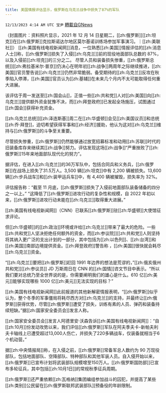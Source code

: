 ```yaml
---
title: 美国情报评估显示，俄罗斯在乌克兰战争中损失了87%的军队
---
```

`12/13/2023 4:14 AM UTC 宝尹` [轉載自GNews](https://gnews.org/articles/2102966)

（封面图片：资料照片显示，2021 年 12 月 14 日星期二，[[zh:俄罗斯]][[zh:坦克]]在[[zh:俄罗斯]]克拉斯诺达尔地区莫尔基诺训练场参加军事演习。｜[[zh:美联社]]）
[[zh:美国有线电视新闻网]]消息，一位熟悉[[zh:美国]]情报评估的[[zh:消息人士]]称，[[zh:俄罗斯]]损失了入侵[[zh:乌克兰]]前的现役地面部队总数的 87%，以及入侵前[[zh:坦克]]的三分之二。
尽管人员和装备损失惨重，[[zh:俄罗斯总统]][[zh:弗拉基米尔·普京]]仍决心在明年初[[zh:战争]]两周年之际继续推进，[[zh:美国]]官员警告说[[zh:乌克兰]]仍然非常脆弱。备受期待的[[zh:乌克兰]]反攻在秋季陷入停滞，[[zh:美国]]官员认为[[zh:基辅]]在未来几个月内不太可能取得任何重大进展。

该评估于周一发送至[[zh:国会山]]，正值一些[[zh:共和党]]人对[[zh:美国]]向[[zh:乌克兰]]提供额外资金犹豫不决，而[[zh:拜登政府]]已发起全场施压，试图通过[[zh:国会]]获得补充资金。

[[zh:乌克兰总统]][[zh:泽连斯基]]周二在[[zh:华盛顿]]会见[[zh:美国议员]]和总统[[zh:乔·拜登]]，迫切希望获得军事和[[zh:经济]]援助，他认为这对[[zh:乌克兰]]维持与[[zh:俄罗斯]]的斗争至关重要。

尽管损失惨重，[[zh:俄罗斯]]仍然能够通过放宽招募标准和动用[[zh:苏联]]时代的旧装备库存来继续其[[zh:战争]]努力。评估发现这场[[zh:战争]]“严重挫败了[[zh:俄罗斯]]15年来地面部队现代化的努力”。

据评估，在进入[[zh:乌克兰]]的36万军队中，包括合同兵和义务兵，[[zh:俄罗斯]]在战场上损失了31.5万人。3,500 辆[[zh:坦克]]中有 2,200 辆被损失。13,600 辆[[zh:步兵战车]]和[[zh:装甲运兵车]]中，有 4,400 辆被摧毁，损失率为 32%。

评估报告称：“截至 11 月底，[[zh:俄罗斯]]损失了入侵前地面部队装备储备的四分之一以上。” “这降低了[[zh:俄罗斯]]进攻行动的复杂性和规模，自 2022 年初以来，[[zh:俄罗斯]]进攻行动未能在[[zh:乌克兰]]取得重大进展。”

[[zh:美国有线电视新闻网]]（CNN）已联系[[zh:俄罗斯]]驻[[zh:华盛顿]]大使馆征求评论。

但[[zh:华盛顿]]的[[zh:政治]]环境或许给[[zh:乌克兰]]带来了最大的危险。一些[[zh:共和党]]人坚决拒绝任何额外的资金，而[[zh:参议院]][[zh:共和党]]人则坚持将其纳入更广泛的支出计划的一部分，其中包括为[[zh:以色列]]、[[zh:台湾]]和[[zh:美国]]南部边境提供资金。[[zh:拜登政府]]警告称 ，[[zh:美国]]很快就会耗尽[[zh:乌克兰]]资金。

“[[zh:乌克兰]]要把[[zh:俄罗斯]]赶回 1991 年边界的想法是荒谬的，”[[zh:俄亥俄州共和党]][[zh:参议员]] JD 万斯周日在 CNN 的[[zh:国情]]咨文节目中表示。“所以我们要对总统乃至全世界说的是，你需要阐明我们的雄心是什么。610 亿[[zh:美元]]能够实现哪些 1000 亿[[zh:美元]]无法实现的目标？”

[[zh:美国有线电视新闻网]]此前报道的其他新解密情报表明，“[[zh:俄罗斯]]似乎认为，整个冬季的军事僵局将耗尽西方对[[zh:乌克兰]]的支持，并最终让[[zh:俄罗斯]]获得优势，尽管[[zh:俄罗斯]]遭受了损失，训练有素的人员、弹药和装备持续短缺。”据[[zh:国家安全委员会]]发言人称。

[[zh:国家安全委员会]]发言人阿德里安·沃森告诉[[zh:美国有线电视新闻网]]：“自[[zh:10月]]份发动攻势以来，我们评估[[zh:俄罗斯]]军队在阿夫季夫卡-新帕夫利夫卡轴线上已遭受超过13,000人伤亡，并损失了220多辆战车，仅装备就相当于6个机动营。” 

据[[zh:中央情报局]]称，在入侵之前，[[zh:俄罗斯]]常备军总人数约为 90 万现役部队，包括地面部队、空降部队、特种部队和其他军装人员。自入侵开始以来，[[zh:俄罗斯]]已宣布计划将武装部队规模增至150万人。[[zh:俄罗斯国防部]]已宣布多轮征兵，其中包括[[zh:10月1日]]的常规秋季征兵周期。

[[zh:俄罗斯]]还严重依赖[[zh:瓦格纳]]集团编组参加战斗的囚犯，并提高了某些[[zh:类别]]公民留在[[zh:俄罗斯联邦武装部队]]预备役的年龄限制。

